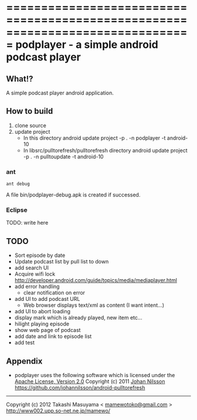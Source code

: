 ===============================================================================
podplayer - a simple android podcast player
===============================================================================

What!?
----------
A simple podcast player android application.

How to build
------------
1. clone source
2. update project
    * In this directory
     android update project -p . -n podplayer -t android-10
    * In libsrc/pulltorefresh/pulltorefresh directory
     android update project -p . -n pulltoupdate -t android-10
### ant
    ant debug
A file bin/podplayer-debug.apk is created if successed.
### Eclipse
TODO: write here

TODO
----------
* Sort episode by date
* Update podcast list by pull list to down
* add search UI
* Acquire wifi lock
http://developer.android.com/guide/topics/media/mediaplayer.html
* add error handling
    * clear notification on error
* add UI to add podcast URL
    * Web browser displays text/xml as content (I want intent...)
* add UI to abort loading
* display mark which is already played, new item etc...
* hilight playing episode
* show web page of podcast
* add date and link to episode list
* add test

Appendix
----------
* podplayer uses the following software which is licensed under the 
[Apache License, Version 2.0](http://www.apache.org/licenses/LICENSE-2.0.html)
Copyright (c) 2011 [Johan Nilsson](http://markupartist.com)
https://github.com/johannilsson/android-pulltorefresh

----
Copyright (c) 2012 Takashi Masuyama < mamewotoko@gmail.com >  
http://www002.upp.so-net.ne.jp/mamewo/
